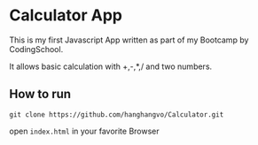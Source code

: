 # Calculator App
This is my first Javascript App written as part of my Bootcamp by CodingSchool.

It allows basic calculation with +,-,*,/ and two numbers.

## How to run
`git clone https://github.com/hanghangvo/Calculator.git`

open `index.html`  in your favorite Browser


